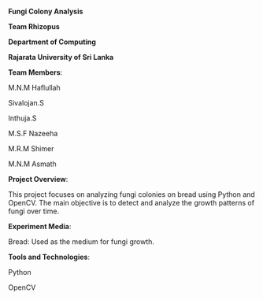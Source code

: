 **Fungi Colony Analysis**

**Team Rhizopus**

**Department of Computing**

**Rajarata University of Sri Lanka**

**Team Members**:

M.N.M Haflullah

Sivalojan.S

Inthuja.S

M.S.F Nazeeha

M.R.M Shimer

M.N.M Asmath



**Project Overview**:

This project focuses on analyzing fungi colonies on bread using Python and OpenCV. The main objective is to detect and analyze the growth patterns of fungi over time.



**Experiment Media**:

Bread: Used as the medium for fungi growth.



**Tools and Technologies**:

Python

OpenCV


